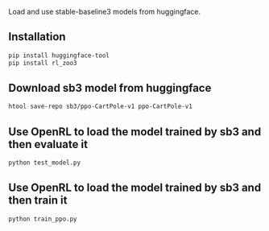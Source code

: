 Load and use stable-baseline3 models from huggingface.

## Installation

```bash
pip install huggingface-tool
pip install rl_zoo3
```

## Download sb3 model from huggingface

```bash
htool save-repo sb3/ppo-CartPole-v1 ppo-CartPole-v1
```

## Use OpenRL to load the model trained by sb3 and then evaluate it

```bash
python test_model.py
```

## Use OpenRL to load the model trained by sb3 and then train it

```bash
python train_ppo.py
```


